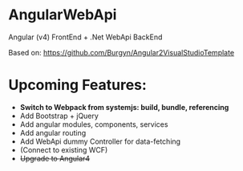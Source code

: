 # AngularWebApi
Angular (v4) FrontEnd + .Net WebApi BackEnd

Based on: https://github.com/Burgyn/Angular2VisualStudioTemplate

# Upcoming Features:

- **Switch to Webpack from systemjs: build, bundle, referencing**
- Add Bootstrap + jQuery
- Add angular modules, components, services
- Add angular routing
- Add WebApi dummy Controller for data-fetching
- (Connect to existing WCF)
- ~~Upgrade to Angular4~~
